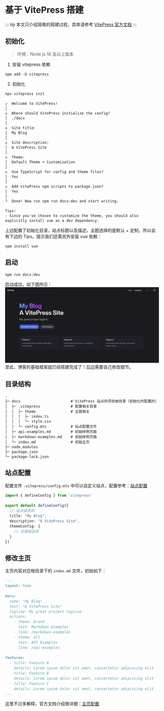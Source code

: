 # 基于 VitePress 搭建

::: tip
本文只介绍简略的搭建过程，具体请参考 [VitePress 官方文档](https://vitepress.dev/zh/)
:::


## 初始化

> 环境：Node.js 18 及以上版本

1. 安装 vitepress 依赖

```shell
npm add -D vitepress
```

2. 初始化

```shell
npx vitepress init

┌  Welcome to VitePress!
│
◇  Where should VitePress initialize the config?
│  ./docs
│
◇  Site title:
│  My Blog
│
◇  Site description:
│  A VitePress Site
│
◇  Theme:
│  Default Theme + Customization
│
◇  Use TypeScript for config and theme files?
│  Yes
│
◇  Add VitePress npm scripts to package.json?
│  Yes
│
└  Done! Now run npm run docs:dev and start writing.

Tips:
- Since you've chosen to customize the theme, you should also explicitly install vue as a dev dependency.
```

上边配置了初始化目录，站点标题以及描述，主题选择的是默认 + 定制，所以会有下边的 Tips，提示我们还需另外安装 vue 依赖：

```shell
npm install vue
```


## 启动

``` shell
npm run docs:dev
```
启动成功，如下图所示：
![](../../public/imgs/blog/vitepress01.png)
至此，博客的基础框架就已经搭建完成了！后边需要自己修改细节。


## 目录结构

```
.
├─ docs                       # VitePress 站点的项目根目录（初始化时配置的）
│  ├─ .vitepress              # 配置相关目录
│  │  ├─ theme                # 主题相关
│  │  │  ├─ index.ts
│  │  │  └─ style.css
│  │  └─ config.mts           # 站点配置文件
│  ├─ api-examples.md         # 初始样例页面
│  ├─ markdown-examples.md    # 初始样例页面
│  └─ index.md                # 初始主页
├─ node_modules
├─ package.json
└─ package-lock.json
```


## 站点配置

配置文件 `.vitepress/config.mts` 中可以自定义站点，配置参考：[站点配置](https://vitepress.dev/zh/reference/site-config)

```typescript
import { defineConfig } from 'vitepress'

export default defineConfig({
  // 站点级选项
  title: "My Blog",
  description: "A VitePress Site",
  themeConfig: {
    // 主题级选项
  }
})

```

## 修改主页
主页内容对应根目录下的 `index.md` 文件，初始如下：

```md
---
layout: home

hero:
  name: "My Blog"
  text: "A VitePress Site"
  tagline: My great project tagline
  actions:
    - theme: brand
      text: Markdown Examples
      link: /markdown-examples
    - theme: alt
      text: API Examples
      link: /api-examples

features:
  - title: Feature A
    details: Lorem ipsum dolor sit amet, consectetur adipiscing elit
  - title: Feature B
    details: Lorem ipsum dolor sit amet, consectetur adipiscing elit
  - title: Feature C
    details: Lorem ipsum dolor sit amet, consectetur adipiscing elit
---
```

这里不过多解释，官方文档介绍很详细：[主页配置](https://vitepress.dev/zh/reference/default-theme-home-page)
